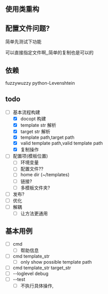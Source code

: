## 使用类重构

## 配置文件问题?
简单先测试下功能

可以直接指定文件啊,,简单的复制也是可以的

## 依赖
fuzzywuzzy
python-Levenshtein

## todo
- [ ] 基本流程构建
  - [x] docopt 构建
  - [x] template str 解析
  - [x] target str 解析
  - [x] template path,target path
  - [x] valid template path,valid template path
  - [x] 复制操作
- [ ] 配置项(模板位置)
  - [ ] 环境变量
  - [ ] 配置文件??
  - [ ] home dir (~/templates)
  - [ ] 链接?
  - [ ] 多模板文件夹?
- [ ] 发布?
- [ ] 优化
- [ ] 解耦
  - [ ] 让方法更通用

## 基本用例
- [ ] cmd 
  - [ ] 帮助信息
- [ ] cmd template_str
  - [ ] only show possible template path
- [ ] cmd template_str target_str
- [ ] --loglevel debug
- [ ] --test
  - [ ] 不执行具体操作,